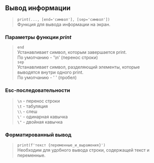 ## Вывод информации

> <code>print(..., [end='символ'], [sep='символ'])</code>\
> Функция для вывода информации на экран.

### Параметры функции *print*
> <code>end</code>\
> Устанавливает символ, которым завершается print.\
> По умолчанию - '\n' (перенос строки)\
> <code>sep</code>\
> Устанавливает символ, разделяющий элементы, которые выводятся внутри одного print.\
> По умолчанию - ' ' (пробел)

### Esc-последовательности
> `\n` - перенос строки\
> `\t` - табуляция\
> `\\` - слеш\
> `\'` - одинарная кавычка\
> `\"` - двойная кавычка

### Форматированный вывод
> <code>print(f'текст {переменные_и_выражения}')</code>\
> Необходим для удобного вывода строки, содержащей текст и переменные.
